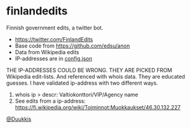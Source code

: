 # finlandedits
Finnish government edits, a twitter bot.

* https://twitter.com/FinlandEdits
* Base code from https://github.com/edsu/anon
* Data from Wikipedia edits
* IP-addresses are in [config.json](config.json)

THE IP-ADDRESSES COULD BE WRONG. THEY ARE PICKED FROM Wikipedia edit-lists. And referenced with whois data. They are educated guesses. I have validated ip-address with two different ways.

1. whois ip > descr: Valtiokonttori/VIP/Agency name
2. See edits from a ip-address: https://fi.wikipedia.org/wiki/Toiminnot:Muokkaukset/46.30.132.227

[@Duukkis](https://twitter.com/duukkis)

